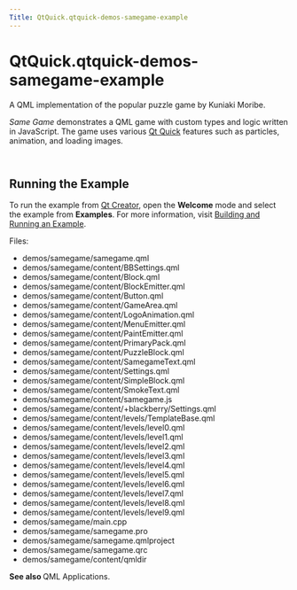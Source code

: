```yaml
---
Title: QtQuick.qtquick-demos-samegame-example
---
```


# QtQuick.qtquick-demos-samegame-example

<span class="subtitle"></span>
<!-- $$$demos/samegame-description -->
<p>A QML implementation of the popular puzzle game by Kuniaki Moribe.<p><i>Same Game</i> demonstrates a QML game with custom types and logic written in JavaScript. The game uses various <a href="QtQuick.qtquick-index.md">Qt Quick</a> features such as particles, animation, and loading images.</p>
<p class="centerAlign"><img src="https://developer.ubuntu.com/static/devportal_uploaded/205aa076-a85e-40c0-8769-909a2eb13f7f-../qtquick-demos-samegame-example/images/qtquick-demo-samegame-med-1.png" alt="" /></p><p class="centerAlign"><img src="https://developer.ubuntu.com/static/devportal_uploaded/1cd683f8-d275-473c-88e3-5fdc96b4a7e0-../qtquick-demos-samegame-example/images/qtquick-demo-samegame-med-2.png" alt="" /></p>
<h2>Running the Example</h2>
<p>To run the example from <a href="../../../scopes/cpp/sdk-14.10/U1db.Index.md">Qt Creator</a>, open the <b>Welcome</b> mode and select the example from <b>Examples</b>. For more information, visit <a href="http://qt-project.org/doc/qtcreator/creator-build-example-application.html">Building and Running an Example</a>.</p>
<p>Files:</p>
<ul>
<li>demos/samegame/samegame.qml</li>
<li>demos/samegame/content/BBSettings.qml</li>
<li>demos/samegame/content/Block.qml</li>
<li>demos/samegame/content/BlockEmitter.qml</li>
<li>demos/samegame/content/Button.qml</li>
<li>demos/samegame/content/GameArea.qml</li>
<li>demos/samegame/content/LogoAnimation.qml</li>
<li>demos/samegame/content/MenuEmitter.qml</li>
<li>demos/samegame/content/PaintEmitter.qml</li>
<li>demos/samegame/content/PrimaryPack.qml</li>
<li>demos/samegame/content/PuzzleBlock.qml</li>
<li>demos/samegame/content/SamegameText.qml</li>
<li>demos/samegame/content/Settings.qml</li>
<li>demos/samegame/content/SimpleBlock.qml</li>
<li>demos/samegame/content/SmokeText.qml</li>
<li>demos/samegame/content/samegame.js</li>
<li>demos/samegame/content/+blackberry/Settings.qml</li>
<li>demos/samegame/content/levels/TemplateBase.qml</li>
<li>demos/samegame/content/levels/level0.qml</li>
<li>demos/samegame/content/levels/level1.qml</li>
<li>demos/samegame/content/levels/level2.qml</li>
<li>demos/samegame/content/levels/level3.qml</li>
<li>demos/samegame/content/levels/level4.qml</li>
<li>demos/samegame/content/levels/level5.qml</li>
<li>demos/samegame/content/levels/level6.qml</li>
<li>demos/samegame/content/levels/level7.qml</li>
<li>demos/samegame/content/levels/level8.qml</li>
<li>demos/samegame/content/levels/level9.qml</li>
<li>demos/samegame/main.cpp</li>
<li>demos/samegame/samegame.pro</li>
<li>demos/samegame/samegame.qmlproject</li>
<li>demos/samegame/samegame.qrc</li>
<li>demos/samegame/content/qmldir</li>
</ul>
<p><b>See also </b>QML Applications.</p>
<!-- @@@demos/samegame -->
